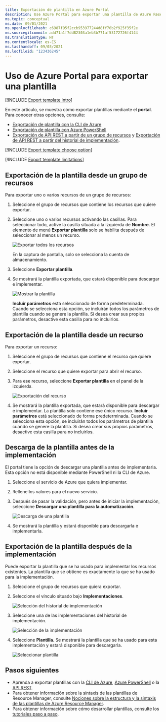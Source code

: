 ```yaml
---
title: Exportación de plantilla en Azure Portal
description: Use Azure Portal para exportar una plantilla de Azure Resource Manager desde los recursos de la suscripción.
ms.topic: conceptual
ms.date: 09/01/2021
ms.openlocfilehash: c6987f95f2ccb953977244d8ff70b2f925f35f2e
ms.sourcegitcommit: add71a1f7dd82303a1eb3b771af53172726f4144
ms.translationtype: HT
ms.contentlocale: es-ES
ms.lasthandoff: 09/03/2021
ms.locfileid: "123436245"
---
```

# <a name="use-azure-portal-to-export-a-template"></a>Uso de Azure Portal para exportar una plantilla

[!INCLUDE [Export template intro](../../../includes/resource-manager-export-template-intro.md)]

En este artículo, se muestra cómo exportar plantillas mediante el **portal**. Para conocer otras opciones, consulte:

* [Exportación de plantilla con la CLI de Azure](export-template-cli.md)
* [Exportación de plantilla con Azure PowerShell](export-template-powershell.md)
* [Exportación de API REST a partir de un grupo de recursos](/rest/api/resources/resourcegroups/exporttemplate) y [Exportación de API REST a partir del historial de implementación](/rest/api/resources/deployments/export-template).

[!INCLUDE [Export template choose option](../../../includes/resource-manager-export-template-choose-option.md)]

[!INCLUDE [Export template limitations](../../../includes/resource-manager-export-template-limitations.md)]

## <a name="export-template-from-a-resource-group"></a>Exportación de la plantilla desde un grupo de recursos

Para exportar uno o varios recursos de un grupo de recursos:

1. Seleccione el grupo de recursos que contiene los recursos que quiere exportar.

1. Seleccione uno o varios recursos activando las casillas.  Para seleccionar todo, active la casilla situada a la izquierda de **Nombre**. El elemento de menú **Exportar plantilla** solo se habilita después de seleccionar al menos un recurso.

   ![Exportar todos los recursos](./media/export-template-portal/select-all-resources.png)

    En la captura de pantalla, solo se selecciona la cuenta de almacenamiento.
1. Seleccione **Exportar plantilla**.

1. Se mostrará la plantilla exportada, que estará disponible para descargar e implementar.

   ![Mostrar la plantilla](./media/export-template-portal/show-template.png)

   **Incluir parámetros** está seleccionado de forma predeterminada.  Cuando se selecciona esta opción, se incluirán todos los parámetros de plantilla cuando se genere la plantilla. Si desea crear sus propios parámetros, desactive esta casilla para no incluirlos.

## <a name="export-template-from-a-resource"></a>Exportación de la plantilla desde un recurso

Para exportar un recurso:

1. Seleccione el grupo de recursos que contiene el recurso que quiere exportar.

1. Seleccione el recurso que quiere exportar para abrir el recurso.

1. Para ese recurso, seleccione **Exportar plantilla** en el panel de la izquierda.

   ![Exportación del recurso](./media/export-template-portal/export-single-resource.png)

1. Se mostrará la plantilla exportada, que estará disponible para descargar e implementar. La plantilla solo contiene ese único recurso. **Incluir parámetros** está seleccionado de forma predeterminada.  Cuando se selecciona esta opción, se incluirán todos los parámetros de plantilla cuando se genere la plantilla. Si desea crear sus propios parámetros, desactive esta casilla para no incluirlos.

## <a name="download-template-before-deployment"></a>Descarga de la plantilla antes de la implementación

El portal tiene la opción de descargar una plantilla antes de implementarla. Esta opción no está disponible mediante PowerShell ni la CLI de Azure.

1. Seleccione el servicio de Azure que quiera implementar.

1. Rellene los valores para el nuevo servicio.

1. Después de pasar la validación, pero antes de iniciar la implementación, seleccione **Descargar una plantilla para la automatización**.

   ![Descarga de una plantilla](./media/export-template-portal/download-before-deployment.png)

1. Se mostrará la plantilla y estará disponible para descargarla e implementarla.

## <a name="export-template-after-deployment"></a>Exportación de la plantilla después de la implementación

Puede exportar la plantilla que se ha usado para implementar los recursos existentes. La plantilla que se obtiene es exactamente la que se ha usado para la implementación.

1. Seleccione el grupo de recursos que quiera exportar.

1. Seleccione el vínculo situado bajo **Implementaciones**.

   ![Selección del historial de implementación](./media/export-template-portal/select-deployment-history.png)

1. Seleccione una de las implementaciones del historial de implementación.

   ![Selección de la implementación](./media/export-template-portal/select-details.png)

1. Seleccione **Plantilla**. Se mostrará la plantilla que se ha usado para esta implementación y estará disponible para descargarla.

   ![Seleccionar plantilla](./media/export-template-portal/show-template-from-history.png)

## <a name="next-steps"></a>Pasos siguientes

- Aprenda a exportar plantillas con la [CLI de Azure](export-template-cli.md), [Azure PowerShell](export-template-powershell.md) o la [API REST](/rest/api/resources/resourcegroups/exporttemplate).
- Para obtener información sobre la sintaxis de las plantillas de Resource Manager, consulte [Nociones sobre la estructura y la sintaxis de las plantillas de Azure Resource Manager](./syntax.md).
- Para obtener información sobre cómo desarrollar plantillas, consulte los [tutoriales paso a paso](../index.yml).